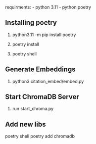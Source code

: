 requirments:
    - python 3.11
    - python poetry

## Installing poetry
1. python3.11 -m pip install poetry

2. poetry install

3. poetry shell

## Generate Embeddings
1. python3 citation_embed/embed.py

## Start ChromaDB Server
1. run start_chroma.py

## Add new libs

poetry shell
poetry add chromadb